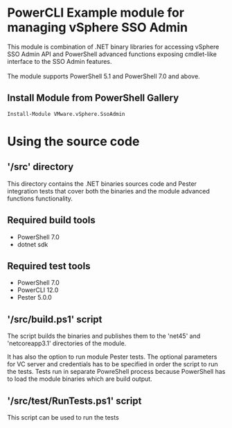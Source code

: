 # PowerCLI Example module for managing vSphere SSO Admin
This module is combination of .NET binary libraries for accessing vSphere SSO Admin API and PowerShell advanced functions exposing cmdlet-like interface to the SSO Admin features.<br/>
<br/>
The module supports PowerShell 5.1 and PowerShell 7.0 and above.<br/>

## Install Module from PowerShell Gallery
```
Install-Module VMware.vSphere.SsoAdmin
```

# Using the source code
## '/src' directory
This directory contains the .NET binaries sources code and Pester integration tests that cover both the binaries and the module advanced functions functionality.<br/>

## Required build tools
- PowerShell 7.0<br/>
- dotnet sdk<br/>

## Required test tools 
- PowerShell 7.0
- PowerCLI 12.0<br/>
- Pester 5.0.0<br/>

## '/src/build.ps1' script
The script builds the binaries and publishes them to the 'net45' and 'netcoreapp3.1' directories of the module.<br/>

It has also the option to run module Pester tests. The optional parameters for VC server and credentials has to be specified in order the script to run the tests. Tests run in separate PowreShell process because PowerShell has to load the module binaries which are build output.<br/>

## '/src/test/RunTests.ps1' script
This script can be used to run the tests<br/>
